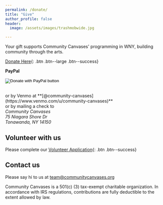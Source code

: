 ```yaml
---
permalink: /donate/
title: "Give"
author_profile: false
header:
  image: /assets/images/trashmobwide.jpg

---
```


Your gift supports Community Canvases' programming in WNY, building community through the arts.


[Donate Here](
https://secure.givelively.org/donate/community-canvases-incorporated
){: .btn .btn--large .btn--success}<br>


**PayPal**
<form action="https://www.paypal.com/donate" method="post" target="_top">
<input type="hidden" name="hosted_button_id" value="AJWUJQ63WD5NS" />
<input type="image" src="https://www.paypalobjects.com/en_US/i/btn/btn_donateCC_LG.gif" border="0" name="submit" title="PayPal - The safer, easier way to pay online!" alt="Donate with PayPal button" />
<img alt="" border="0" src="https://www.paypal.com/en_US/i/scr/pixel.gif" width="1" height="1" />
</form>
<br>
or by Venmo at **[@community-canvases](https://www.venmo.com/u/community-canvases)**
<br>
or by mailing a check to
<address>
Community Canvases<br>75 Niagara Shore Dr<br>Tonawanda, NY 14150
</address>

## Volunteer with us

Please complete our [Volunteer Application](
https://docs.google.com/forms/d/e/1FAIpQLSeA64plpqj0yTczDMh5nxsHvzNmov6SxRbkckWIhpuCd39FVw/viewform?usp=sf_link
){: .btn .btn--success}<br>

## Contact us

Please say hi to us at [team@communitycanvases.org](mailto:team@communitycanvases.org)

Community Canvases is a 501(c) (3) tax-exempt charitable organization.
In accordance with IRS regulations, contributions are fully deductible to the extent allowed by law.
